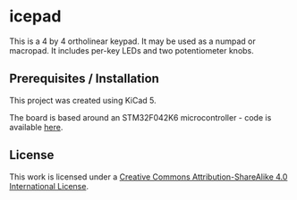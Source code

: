 # icepad

This is a 4 by 4 ortholinear keypad. It may be used as a numpad or macropad. It includes per-key LEDs and two potentiometer knobs.

## Prerequisites / Installation

This project was created using KiCad 5. 

The board is based around an STM32F042K6 microcontroller - code is available [here](https://github.com/IceQubed/icepad-sw).

## License

This work is licensed under a [Creative Commons Attribution-ShareAlike 4.0 International License](http://creativecommons.org/licenses/by-sa/4.0/). 